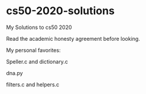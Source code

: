 # cs50-2020-solutions
My Solutions to cs50 2020

Read the academic honesty agreement before looking.

My personal favorites:
<p> Speller.c and dictionary.c </p>
<p> dna.py </p>
filters.c and helpers.c
